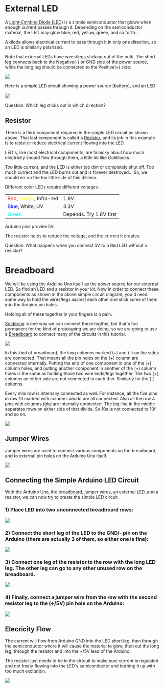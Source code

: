 External LED
===

A [Light-Emitting Diode (LED)](https://en.wikipedia.org/wiki/LED) is a simple semiconductor that glows when enough current passes through it.  Depending on the semiconductor material, the LED may glow blue, red, yellow, green, and so forth...

A diode allows electrical current to pass through it in only one direction, so an LED is similarly polarized.  

Note that external LEDs have wires/legs sticking out of the bulb.  The short leg connects back to the Negative(-) or GND side of the power source, while the long leg should be connected to the Positive(+) side:

![](images/led.jpg)

Here is a simple LED circuit showing a power source (battery), and an LED:
<br>
<br>
![](images/ledcircuit.jpg)

Question: Which leg sticks out in which direction?

## Resistor

There is a third component required in the simple LED circuit as shown above.  That last component is called a [Resistor](https://en.wikipedia.org/wiki/Resistor), and its job in this example is to resist or reduce electrical current flowing into the LED.

LED's, like most electrical components, are finnicky about how much electricity should flow through them, a little bit like Goldilocks.

Too little current, and the LED is either too dim or completely shut off.  Too much currect and the LED burns out and is forever destroyed... So, we should err on the too little side of this dillema.

Different color LEDs require different voltages:

<table>
<tr><td><font color="red">Red</font>, <font color="yellow">Yellow</font>, Infra-red</td><td>1.8V</td></tr>
<tr><td><font color="blue">Blue</font>, White, UV</td><td>3.3V</td></tr>
<tr><td><font color="rgreened">Green</font></td><td>Depends. Try 1.8V first</td></tr>
</table>

Arduino pins provide 5V.

The resistor helps to reduce the voltage, and the current it creates.

Question: What happens when you connect 5V to a Red LED without a resistor?

# Breadboard

We will be using the Arduino Uno itself as the power source for our external LED.  So find an LED and a resistor in your kit.  Now in order to connect these components as shown in the above simple circuit diagram, you'd need some way to hold the wires/legs asainst each other and stick some of them into the Arduino pin holes.  

Holding all of these together in your fingers is a pain.

[Soldering](https://en.wikipedia.org/wiki/Soldering) is one way we can connect these togther, but that's too permanent for the kind of prototyping we are doing, so we are going to use a [Breadboard](https://en.wikipedia.org/wiki/breadboard) to connect many of the circuits in this tutorial.

![](images/breadboard.jpg)

In this kind of breadboard, the long columns marked (+) and (-) on the sides are connected.  That means all the pin holes on the (+) column are connected internally.  Putting the end of one component in one of the (+) column holes, and putting another component in another of the (+) column holes is the same as holding those two wire ends/legs together.  The two (+) columns on either side are not connected to each ther.  Similarly for the (-) columns.

Every mini row is internally connected as well.  For instance, all the five pins in row 10 marked with columns *abcde* are all connected. Also all the row 4 pins with columns *fghij* are internally connected.  The big line in the middle separates rows on either side of that divide.  So 10a is not connected to 10f and so on.

![](images/breadboardconnections.jpg)

## Jumper Wires

Jumper wires are used to connect various components on the breadboard, and to external pin holes on the Arduino Uno itself.

![](images/jumperwires.jpg)

## Connecting the Simple Arduino LED Circuit

With the Arduino Uno, the breadboard, jumper wires, an external LED, and a resistor, we can now try to create the simple LED circuit.

### 1) Place LED into two unconnected breadboard rows:

![](images/ledconnect1.jpg)

### 2) Connect the short leg of the LED to the GND/- pin on the Arduino (there are actually 3 of them, so either one is fine):

![](images/ledconnect2.jpg)

### 3) Connect one leg of the resistor to the row with the long LED leg.  The other leg can go to any other unused row on the breadboard.

![](images/ledconnect3.jpg)

### 4) Finally, connect a jumper wire from the row with the second resistor leg to the (+/5V) pin hole on the Arduino:

![](images/ledconnect4.jpg)

## Elecricity Flow

The current will flow from Arduino GND into the LED short leg, then through the semiconductor where it will cause the material to glow, then out the long leg, through the resistor and into the +/5V lead of the Arduino.

The resistor just needs to be in the cirtcuit to make sure current is regulated and not freely flowing into the LED's semiconductor and burning it up with too much excitation.

![](images/ledconnect5flow.gif)